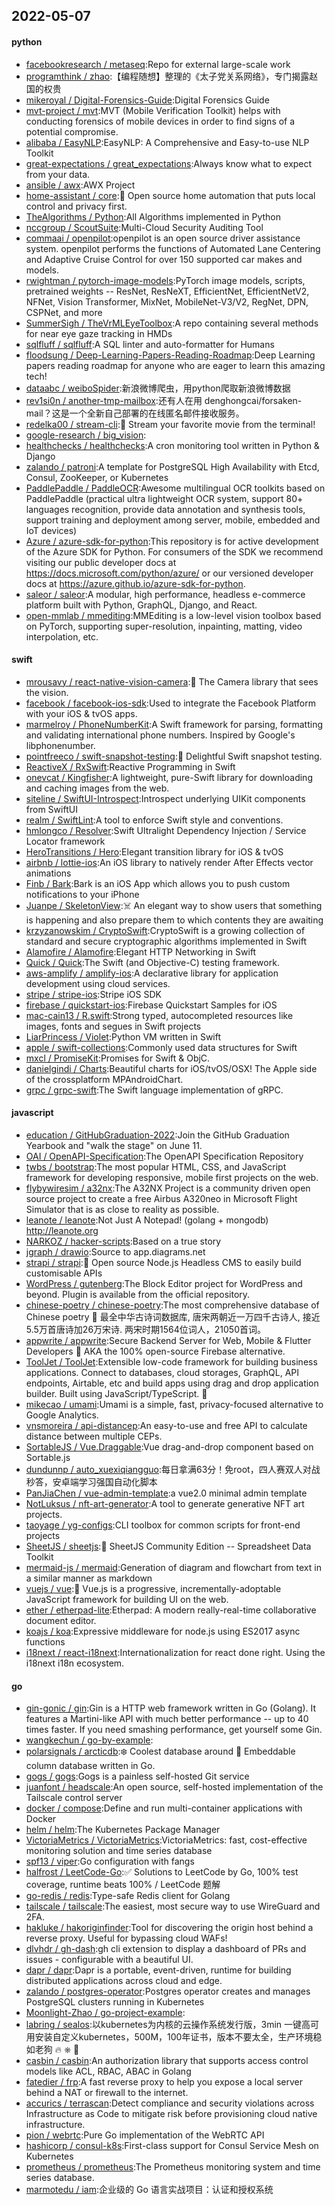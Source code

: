 ## 2022-05-07

#### python
* [facebookresearch / metaseq](https://github.com/facebookresearch/metaseq):Repo for external large-scale work
* [programthink / zhao](https://github.com/programthink/zhao):【编程随想】整理的《太子党关系网络》，专门揭露赵国的权贵
* [mikeroyal / Digital-Forensics-Guide](https://github.com/mikeroyal/Digital-Forensics-Guide):Digital Forensics Guide
* [mvt-project / mvt](https://github.com/mvt-project/mvt):MVT (Mobile Verification Toolkit) helps with conducting forensics of mobile devices in order to find signs of a potential compromise.
* [alibaba / EasyNLP](https://github.com/alibaba/EasyNLP):EasyNLP: A Comprehensive and Easy-to-use NLP Toolkit
* [great-expectations / great_expectations](https://github.com/great-expectations/great_expectations):Always know what to expect from your data.
* [ansible / awx](https://github.com/ansible/awx):AWX Project
* [home-assistant / core](https://github.com/home-assistant/core):🏡
Open source home automation that puts local control and privacy first.
* [TheAlgorithms / Python](https://github.com/TheAlgorithms/Python):All Algorithms implemented in Python
* [nccgroup / ScoutSuite](https://github.com/nccgroup/ScoutSuite):Multi-Cloud Security Auditing Tool
* [commaai / openpilot](https://github.com/commaai/openpilot):openpilot is an open source driver assistance system. openpilot performs the functions of Automated Lane Centering and Adaptive Cruise Control for over 150 supported car makes and models.
* [rwightman / pytorch-image-models](https://github.com/rwightman/pytorch-image-models):PyTorch image models, scripts, pretrained weights -- ResNet, ResNeXT, EfficientNet, EfficientNetV2, NFNet, Vision Transformer, MixNet, MobileNet-V3/V2, RegNet, DPN, CSPNet, and more
* [SummerSigh / TheVrMLEyeToolbox](https://github.com/SummerSigh/TheVrMLEyeToolbox):A repo containing several methods for near eye gaze tracking in HMDs
* [sqlfluff / sqlfluff](https://github.com/sqlfluff/sqlfluff):A SQL linter and auto-formatter for Humans
* [floodsung / Deep-Learning-Papers-Reading-Roadmap](https://github.com/floodsung/Deep-Learning-Papers-Reading-Roadmap):Deep Learning papers reading roadmap for anyone who are eager to learn this amazing tech!
* [dataabc / weiboSpider](https://github.com/dataabc/weiboSpider):新浪微博爬虫，用python爬取新浪微博数据
* [rev1si0n / another-tmp-mailbox](https://github.com/rev1si0n/another-tmp-mailbox):还有人在用 denghongcai/forsaken-mail？这是一个全新自己部署的在线匿名邮件接收服务。
* [redelka00 / stream-cli](https://github.com/redelka00/stream-cli):🎥
Stream your favorite movie from the terminal!
* [google-research / big_vision](https://github.com/google-research/big_vision):
* [healthchecks / healthchecks](https://github.com/healthchecks/healthchecks):A cron monitoring tool written in Python & Django
* [zalando / patroni](https://github.com/zalando/patroni):A template for PostgreSQL High Availability with Etcd, Consul, ZooKeeper, or Kubernetes
* [PaddlePaddle / PaddleOCR](https://github.com/PaddlePaddle/PaddleOCR):Awesome multilingual OCR toolkits based on PaddlePaddle (practical ultra lightweight OCR system, support 80+ languages recognition, provide data annotation and synthesis tools, support training and deployment among server, mobile, embedded and IoT devices)
* [Azure / azure-sdk-for-python](https://github.com/Azure/azure-sdk-for-python):This repository is for active development of the Azure SDK for Python. For consumers of the SDK we recommend visiting our public developer docs at https://docs.microsoft.com/python/azure/ or our versioned developer docs at https://azure.github.io/azure-sdk-for-python.
* [saleor / saleor](https://github.com/saleor/saleor):A modular, high performance, headless e-commerce platform built with Python, GraphQL, Django, and React.
* [open-mmlab / mmediting](https://github.com/open-mmlab/mmediting):MMEditing is a low-level vision toolbox based on PyTorch, supporting super-resolution, inpainting, matting, video interpolation, etc.

#### swift
* [mrousavy / react-native-vision-camera](https://github.com/mrousavy/react-native-vision-camera):📸
The Camera library that sees the vision.
* [facebook / facebook-ios-sdk](https://github.com/facebook/facebook-ios-sdk):Used to integrate the Facebook Platform with your iOS & tvOS apps.
* [marmelroy / PhoneNumberKit](https://github.com/marmelroy/PhoneNumberKit):A Swift framework for parsing, formatting and validating international phone numbers. Inspired by Google's libphonenumber.
* [pointfreeco / swift-snapshot-testing](https://github.com/pointfreeco/swift-snapshot-testing):📸
Delightful Swift snapshot testing.
* [ReactiveX / RxSwift](https://github.com/ReactiveX/RxSwift):Reactive Programming in Swift
* [onevcat / Kingfisher](https://github.com/onevcat/Kingfisher):A lightweight, pure-Swift library for downloading and caching images from the web.
* [siteline / SwiftUI-Introspect](https://github.com/siteline/SwiftUI-Introspect):Introspect underlying UIKit components from SwiftUI
* [realm / SwiftLint](https://github.com/realm/SwiftLint):A tool to enforce Swift style and conventions.
* [hmlongco / Resolver](https://github.com/hmlongco/Resolver):Swift Ultralight Dependency Injection / Service Locator framework
* [HeroTransitions / Hero](https://github.com/HeroTransitions/Hero):Elegant transition library for iOS & tvOS
* [airbnb / lottie-ios](https://github.com/airbnb/lottie-ios):An iOS library to natively render After Effects vector animations
* [Finb / Bark](https://github.com/Finb/Bark):Bark is an iOS App which allows you to push custom notifications to your iPhone
* [Juanpe / SkeletonView](https://github.com/Juanpe/SkeletonView):☠️
An elegant way to show users that something is happening and also prepare them to which contents they are awaiting
* [krzyzanowskim / CryptoSwift](https://github.com/krzyzanowskim/CryptoSwift):CryptoSwift is a growing collection of standard and secure cryptographic algorithms implemented in Swift
* [Alamofire / Alamofire](https://github.com/Alamofire/Alamofire):Elegant HTTP Networking in Swift
* [Quick / Quick](https://github.com/Quick/Quick):The Swift (and Objective-C) testing framework.
* [aws-amplify / amplify-ios](https://github.com/aws-amplify/amplify-ios):A declarative library for application development using cloud services.
* [stripe / stripe-ios](https://github.com/stripe/stripe-ios):Stripe iOS SDK
* [firebase / quickstart-ios](https://github.com/firebase/quickstart-ios):Firebase Quickstart Samples for iOS
* [mac-cain13 / R.swift](https://github.com/mac-cain13/R.swift):Strong typed, autocompleted resources like images, fonts and segues in Swift projects
* [LiarPrincess / Violet](https://github.com/LiarPrincess/Violet):Python VM written in Swift
* [apple / swift-collections](https://github.com/apple/swift-collections):Commonly used data structures for Swift
* [mxcl / PromiseKit](https://github.com/mxcl/PromiseKit):Promises for Swift & ObjC.
* [danielgindi / Charts](https://github.com/danielgindi/Charts):Beautiful charts for iOS/tvOS/OSX! The Apple side of the crossplatform MPAndroidChart.
* [grpc / grpc-swift](https://github.com/grpc/grpc-swift):The Swift language implementation of gRPC.

#### javascript
* [education / GitHubGraduation-2022](https://github.com/education/GitHubGraduation-2022):Join the GitHub Graduation Yearbook and "walk the stage" on June 11.
* [OAI / OpenAPI-Specification](https://github.com/OAI/OpenAPI-Specification):The OpenAPI Specification Repository
* [twbs / bootstrap](https://github.com/twbs/bootstrap):The most popular HTML, CSS, and JavaScript framework for developing responsive, mobile first projects on the web.
* [flybywiresim / a32nx](https://github.com/flybywiresim/a32nx):The A32NX Project is a community driven open source project to create a free Airbus A320neo in Microsoft Flight Simulator that is as close to reality as possible.
* [leanote / leanote](https://github.com/leanote/leanote):Not Just A Notepad! (golang + mongodb) http://leanote.org
* [NARKOZ / hacker-scripts](https://github.com/NARKOZ/hacker-scripts):Based on a true story
* [jgraph / drawio](https://github.com/jgraph/drawio):Source to app.diagrams.net
* [strapi / strapi](https://github.com/strapi/strapi):🚀
Open source Node.js Headless CMS to easily build customisable APIs
* [WordPress / gutenberg](https://github.com/WordPress/gutenberg):The Block Editor project for WordPress and beyond. Plugin is available from the official repository.
* [chinese-poetry / chinese-poetry](https://github.com/chinese-poetry/chinese-poetry):The most comprehensive database of Chinese poetry
🧶
最全中华古诗词数据库, 唐宋两朝近一万四千古诗人, 接近5.5万首唐诗加26万宋诗. 两宋时期1564位词人，21050首词。
* [appwrite / appwrite](https://github.com/appwrite/appwrite):Secure Backend Server for Web, Mobile & Flutter Developers
🚀
AKA the 100% open-source Firebase alternative.
* [ToolJet / ToolJet](https://github.com/ToolJet/ToolJet):Extensible low-code framework for building business applications. Connect to databases, cloud storages, GraphQL, API endpoints, Airtable, etc and build apps using drag and drop application builder. Built using JavaScript/TypeScript.
🚀
* [mikecao / umami](https://github.com/mikecao/umami):Umami is a simple, fast, privacy-focused alternative to Google Analytics.
* [vnsmoreira / api-distancep](https://github.com/vnsmoreira/api-distancep):An easy-to-use and free API to calculate distance between multiple CEPs.
* [SortableJS / Vue.Draggable](https://github.com/SortableJS/Vue.Draggable):Vue drag-and-drop component based on Sortable.js
* [dundunnp / auto_xuexiqiangguo](https://github.com/dundunnp/auto_xuexiqiangguo):每日拿满63分！免root，四人赛双人对战秒答，安卓端学习强国自动化脚本
* [PanJiaChen / vue-admin-template](https://github.com/PanJiaChen/vue-admin-template):a vue2.0 minimal admin template
* [NotLuksus / nft-art-generator](https://github.com/NotLuksus/nft-art-generator):A tool to generate generative NFT art projects.
* [taoyage / yg-configs](https://github.com/taoyage/yg-configs):CLI toolbox for common scripts for front-end projects
* [SheetJS / sheetjs](https://github.com/SheetJS/sheetjs):📗
SheetJS Community Edition -- Spreadsheet Data Toolkit
* [mermaid-js / mermaid](https://github.com/mermaid-js/mermaid):Generation of diagram and flowchart from text in a similar manner as markdown
* [vuejs / vue](https://github.com/vuejs/vue):🖖
Vue.js is a progressive, incrementally-adoptable JavaScript framework for building UI on the web.
* [ether / etherpad-lite](https://github.com/ether/etherpad-lite):Etherpad: A modern really-real-time collaborative document editor.
* [koajs / koa](https://github.com/koajs/koa):Expressive middleware for node.js using ES2017 async functions
* [i18next / react-i18next](https://github.com/i18next/react-i18next):Internationalization for react done right. Using the i18next i18n ecosystem.

#### go
* [gin-gonic / gin](https://github.com/gin-gonic/gin):Gin is a HTTP web framework written in Go (Golang). It features a Martini-like API with much better performance -- up to 40 times faster. If you need smashing performance, get yourself some Gin.
* [wangkechun / go-by-example](https://github.com/wangkechun/go-by-example):
* [polarsignals / arcticdb](https://github.com/polarsignals/arcticdb):❄️
Coolest database around
🧊
Embeddable column database written in Go.
* [gogs / gogs](https://github.com/gogs/gogs):Gogs is a painless self-hosted Git service
* [juanfont / headscale](https://github.com/juanfont/headscale):An open source, self-hosted implementation of the Tailscale control server
* [docker / compose](https://github.com/docker/compose):Define and run multi-container applications with Docker
* [helm / helm](https://github.com/helm/helm):The Kubernetes Package Manager
* [VictoriaMetrics / VictoriaMetrics](https://github.com/VictoriaMetrics/VictoriaMetrics):VictoriaMetrics: fast, cost-effective monitoring solution and time series database
* [spf13 / viper](https://github.com/spf13/viper):Go configuration with fangs
* [halfrost / LeetCode-Go](https://github.com/halfrost/LeetCode-Go):✅
Solutions to LeetCode by Go, 100% test coverage, runtime beats 100% / LeetCode 题解
* [go-redis / redis](https://github.com/go-redis/redis):Type-safe Redis client for Golang
* [tailscale / tailscale](https://github.com/tailscale/tailscale):The easiest, most secure way to use WireGuard and 2FA.
* [hakluke / hakoriginfinder](https://github.com/hakluke/hakoriginfinder):Tool for discovering the origin host behind a reverse proxy. Useful for bypassing cloud WAFs!
* [dlvhdr / gh-dash](https://github.com/dlvhdr/gh-dash):gh cli extension to display a dashboard of PRs and issues - configurable with a beautiful UI.
* [dapr / dapr](https://github.com/dapr/dapr):Dapr is a portable, event-driven, runtime for building distributed applications across cloud and edge.
* [zalando / postgres-operator](https://github.com/zalando/postgres-operator):Postgres operator creates and manages PostgreSQL clusters running in Kubernetes
* [Moonlight-Zhao / go-project-example](https://github.com/Moonlight-Zhao/go-project-example):
* [labring / sealos](https://github.com/labring/sealos):以kubernetes为内核的云操作系统发行版，3min 一键高可用安装自定义kubernetes，500M，100年证书，版本不要太全，生产环境稳如老狗
🔥
⎈
🐳
* [casbin / casbin](https://github.com/casbin/casbin):An authorization library that supports access control models like ACL, RBAC, ABAC in Golang
* [fatedier / frp](https://github.com/fatedier/frp):A fast reverse proxy to help you expose a local server behind a NAT or firewall to the internet.
* [accurics / terrascan](https://github.com/accurics/terrascan):Detect compliance and security violations across Infrastructure as Code to mitigate risk before provisioning cloud native infrastructure.
* [pion / webrtc](https://github.com/pion/webrtc):Pure Go implementation of the WebRTC API
* [hashicorp / consul-k8s](https://github.com/hashicorp/consul-k8s):First-class support for Consul Service Mesh on Kubernetes
* [prometheus / prometheus](https://github.com/prometheus/prometheus):The Prometheus monitoring system and time series database.
* [marmotedu / iam](https://github.com/marmotedu/iam):企业级的 Go 语言实战项目：认证和授权系统
